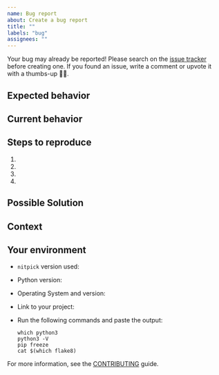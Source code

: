 ```yaml
---
name: Bug report
about: Create a bug report
title: ""
labels: "bug"
assignees: ""
---
```


Your bug may already be reported!
Please search on the [issue tracker](https://github.com/andreoliwa/nitpick/issues) before creating one.
If you found an issue, write a comment or upvote it with a thumbs-up 👍🏻.

## Expected behavior

<!--- What should happen? -->

## Current behavior

<!--- What happens instead of the expected behaviour? -->

## Steps to reproduce

<!--- Provide a link to a live example or an unambiguous set of steps to -->
<!--- reproduce this bug. Include code to reproduce, if relevant -->

1. <!-- do this -->
1. <!-- do that -->
1. <!-- do also -->
1. <!-- then this happens -->

## Possible Solution

<!--- Not obligatory, but suggest a fix/reason for the bug -->

## Context

<!--- How has this issue affected you? What are you trying to accomplish? -->
<!--- Providing context helps to come up with a generic solution that is useful for you and others -->

## Your environment

<!--- Include as many relevant details about the environment you experienced the bug in -->

- `nitpick` version used:
- Python version:
- Operating System and version:
- Link to your project:
- Run the following commands and paste the output:

  ```shell script
  which python3
  python3 -V
  pip freeze
  cat $(which flake8)
  ```

For more information, see the [CONTRIBUTING](https://github.com/andreoliwa/nitpick/blob/master/CONTRIBUTING.rst) guide.

<!-- Thanks to https://github.com/stevemao/github-issue-templates/ for the original template -->
